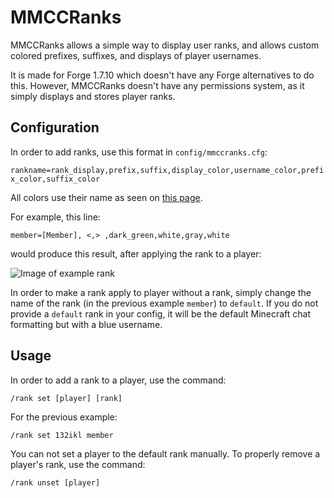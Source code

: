 # MMCCRanks

MMCCRanks allows a simple way to display user ranks, and allows custom colored prefixes, suffixes, and displays of player usernames.

It is made for Forge 1.7.10 which doesn't have any Forge alternatives to do this. However, MMCCRanks doesn't have any permissions system, as it simply displays and stores player ranks.  

## Configuration

In order to add ranks, use this format in `config/mmccranks.cfg`:

`rankname=rank_display,prefix,suffix,display_color,username_color,prefix_color,suffix_color`

All colors use their name as seen on [this page](https://minecraft.gamepedia.com/Formatting_codes#Color_codes).

For example, this line:

`member=[Member], <,> ,dark_green,white,gray,white`

would produce this result, after applying the rank to a player:

![Image of example rank](https://fs.ikl.sh/selif/twf954tb.png)

In order to make a rank apply to player without a rank, simply change the name of the rank (in the previous example `member`) to `default`. If you do not provide a `default` rank in your config, it will be the default Minecraft chat formatting but with a blue username.

## Usage

In order to add a rank to a player, use the command:

`/rank set [player] [rank]`

For the previous example:

`/rank set 132ikl member`

You can not set a player to the default rank manually. To properly remove a player's rank, use the command:

`/rank unset [player]`
